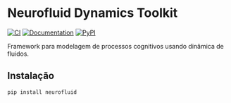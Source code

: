 # Neurofluid Dynamics Toolkit

[![CI](https://github.com/seuuser/neurofluid/actions/workflows/ci.yml/badge.svg)](https://github.com/seuuser/neurofluid/actions)
[![Documentation](https://github.com/seuuser/neurofluid/actions/workflows/docs.yml/badge.svg)](https://seuuser.github.io/neurofluid/)
[![PyPI](https://img.shields.io/pypi/v/neurofluid)](https://pypi.org/project/neurofluid/)

Framework para modelagem de processos cognitivos usando dinâmica de fluidos.

## Instalação
```bash
pip install neurofluid
